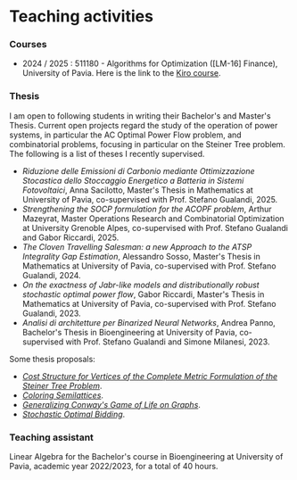 # Teaching activities

### Courses

* 2024 / 2025 : 511180 - Algorithms for Optimization (\[LM-16] Finance), University of Pavia. Here is the link to the [Kiro course](https://elearning.unipv.it/course/view.php?id=8901).



### Thesis

I am open to following students in writing their Bachelor's and Master's Thesis. Current open projects regard the study of the operation of power systems, in particular the AC Optimal Power Flow problem, and combinatorial problems, focusing in particular on the Steiner Tree problem. The following is a list of theses I recently supervised.

* *Riduzione delle Emissioni di Carbonio mediante Ottimizzazione Stocastica dello Stoccaggio Energetico a Batteria in Sistemi Fotovoltaici*, Anna Sacilotto, Master's Thesis in Mathematics at University of Pavia, co-supervised with Prof. Stefano Gualandi, 2025.
* *Strengthening the SOCP formulation for the ACOPF problem*, Arthur Mazeyrat, Master Operations Research and Combinatorial Optimization at University Grenoble Alpes, co-supervised with Prof. Stefano Gualandi and Gabor Riccardi, 2025.
* *The Cloven Travelling Salesman: a new Approach to the ATSP Integrality Gap Estimation*, Alessandro Sosso, Master's Thesis in Mathematics at University of Pavia, co-supervised with Prof. Stefano Gualandi, 2024.
* *On the exactness of Jabr-like models and distributionally robust stochastic optimal power flow*, Gabor Riccardi, Master's Thesis in Mathematics at University of Pavia, co-supervised with Prof. Stefano Gualandi, 2023.
* *Analisi di architetture per Binarized Neural Networks*, Andrea Panno, Bachelor's Thesis in Bioengineering at University of Pavia, co-supervised with Prof. Stefano Gualandi and Simone Milanesi, 2023.

Some thesis proposals:

* [*Cost Structure for Vertices of the Complete Metric Formulation of the Steiner Tree Problem*](https://raw.githubusercontent.com/AmbrogioMB/AmbrogioMB.github.io/main/files/proposals/thesis-steiner.pdf).
* [*Coloring Semilattices*](https://raw.githubusercontent.com/AmbrogioMB/AmbrogioMB.github.io/main/files/proposals/thesis-semilattices.pdf).
* [*Generalizing Conway's Game of Life on Graphs*](https://raw.githubusercontent.com/AmbrogioMB/AmbrogioMB.github.io/main/files/proposals/thesis-gameoflife.pdf).
* [*Stochastic Optimal Bidding*](https://raw.githubusercontent.com/AmbrogioMB/AmbrogioMB.github.io/main/files/proposals/thesis-bidding.pdf).



### Teaching assistant

Linear Algebra for the Bachelor's course in Bioengineering at University of Pavia, academic year 2022/2023, for a total of 40 hours.

